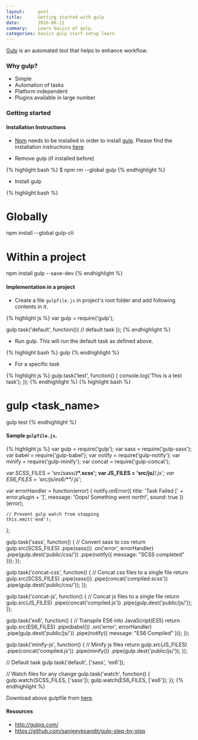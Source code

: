 ```yaml
---
layout:     post
title:      Getting started with gulp
date:       2016-06-11
summary:    Learn basics of gulp.
categories: basics gulp start setup learn
---
```


<a href="http://gulpjs.com/" target="_blank">Gulp</a> is an automated tool that helps to enhance workflow.

### Why gulp?

- Simple
- Automation of tasks
- Platform independent
- Plugins available in large number

### Getting started

#### Installation Instructions

- <a href="http://npmjs.com/" target="_blank">Npm</a> needs to be installed in order to install <a href="http://gulpjs.com/" target="_blank">gulp</a>. Please find the installation instructions <a href="{{site.baseurl}}/install-node-and-npm/" target="_blank">here</a>.

- Remove gulp (if installed before)

{% highlight bash %}
$ npm rm --global gulp
{% endhighlight %}

- Install gulp

{% highlight bash %}
# Globally
npm install --global gulp-cli

# Within a project
npm install gulp --save-dev
{% endhighlight %}

#### Implementation in a project

- Create a file `gulpfile.js` in project's root folder and add following contents in it.

{% highlight js %}
var gulp = require('gulp');

gulp.task('default', function(){
    // default task
});
{% endhighlight %}

- Run gulp. This will run the default task as defined above.

{% highlight bash %}
gulp
{% endhighlight %}

- For a specific task

{% highlight js %}
gulp.task('test', function() {
    console.log('This is a test task');
});
{% endhighlight %}
{% highlight bash %}
# gulp <task_name>
gulp test
{% endhighlight %}

#### Sample `gulpfile.js`.

{% highlight js %}
var gulp = require('gulp');
var sass = require('gulp-sass');
var babel = require('gulp-babel');
var notify = require('gulp-notify');
var minify = require('gulp-minify');
var concat = require('gulp-concat');

var SCSS_FILES = 'src/sass/**/*.scss';
var JS_FILES = 'src/js/**/*.js';
var ES6_FILES = 'src/js/es6/**/*.js';

var errorHandler = function(error) {
    notify.onError({
        title: 'Task Failed [' + error.plugin + ']',
        message: 'Oops! Something went north!',
        sound: true
    })(error);

    // Prevent gulp watch from stopping
    this.emit('end');
};

gulp.task('sass', function() {
    // Convert sass to css
    return gulp.src(SCSS_FILES)
        .pipe(sass())
        .on('error', errorHandler)
        .pipe(gulp.dest('public/css/'))
        .pipe(notify({
            message: "SCSS completed"
        }));
});

gulp.task('concat-css', function() {
    // Concat css files to a single file
    return gulp.src(SCSS_FILES)
        .pipe(sass())
        .pipe(concat('compiled.scss'))
        .pipe(gulp.dest('public/css/'));
});

gulp.task('concat-js', function() {
    // Concat js files to a single file
    return gulp.src(JS_FILES)
        .pipe(concat('compiled.js'))
        .pipe(gulp.dest('public/js/'));
});

gulp.task('es6', function() {
    // Transpile ES6 into JavaScript(ES5)
    return gulp.src(ES6_FILES)
        .pipe(babel())
        .on('error', errorHandler)
        .pipe(gulp.dest('public/js/'))
        .pipe(notify({
            message: "ES6 Compiled"
        }));
});

gulp.task('minify-js', function() {
    // Minify js files
    return gulp.src(JS_FILES)
        .pipe(concat('compiled.js'))
        .pipe(minify())
        .pipe(gulp.dest('public/js/'));
});

// Default task
gulp.task('default', ['sass', 'es6']);

// Watch files for any change
gulp.task('watch', function() {
    gulp.watch(SCSS_FILES, ['sass']);
    gulp.watch(ES6_FILES, ['es6']);
});
{% endhighlight %}

Download above gulpfile from <a href="https://gist.github.com/sanjeevkpandit/38e690d8c1625ee1486fa13e3d554700" target="_blank">here</a>.

#### Resources
* <a href="http://gulpjs.com/" target="_blank">http://gulpjs.com/</a>
* <a href="https://github.com/sanjeevkpandit/gulp-step-by-step" target="_blank">https://github.com/sanjeevkpandit/gulp-step-by-step</a>